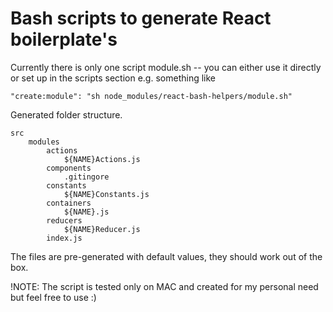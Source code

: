 # Bash scripts to generate React boilerplate's

Currently there is only one script module.sh -- you can either use it directly or set up in the scripts section e.g. 
something like
```
"create:module": "sh node_modules/react-bash-helpers/module.sh"
```
Generated folder structure.

```
src
    modules
        actions
            ${NAME}Actions.js
        components
            .gitingore
        constants
            ${NAME}Constants.js
        containers
            ${NAME}.js
        reducers
            ${NAME}Reducer.js
        index.js

```

The files are pre-generated with default values, they should work out of the box.

!NOTE: The script is tested only on MAC and created for my personal need but feel free to use :)